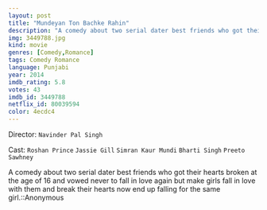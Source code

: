 ```yaml
---
layout: post
title: "Mundeyan Ton Bachke Rahin"
description: "A comedy about two serial dater best friends who got their hearts broken at the age of 16 and vowed never to fall in love again but make girls fall in love with them and break their hearts now end up falling for the same girl.::Anonymous.."
img: 3449788.jpg
kind: movie
genres: [Comedy,Romance]
tags: Comedy Romance 
language: Punjabi
year: 2014
imdb_rating: 5.8
votes: 43
imdb_id: 3449788
netflix_id: 80039594
color: 4ecdc4
---
```

Director: `Navinder Pal Singh`  

Cast: `Roshan Prince` `Jassie Gill` `Simran Kaur Mundi` `Bharti Singh` `Preeto Sawhney` 

A comedy about two serial dater best friends who got their hearts broken at the age of 16 and vowed never to fall in love again but make girls fall in love with them and break their hearts now end up falling for the same girl.::Anonymous